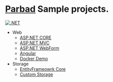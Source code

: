 # [Parbad](https://github.com/Sina-Soltani/Parbad) Sample projects.

[![.NET](https://github.com/Sina-Soltani/Parbad.Samples/actions/workflows/dotnet.yml/badge.svg?branch=master)](https://github.com/Sina-Soltani/Parbad.Samples/actions/workflows/dotnet.yml)

* Web
  * [ASP.NET CORE](https://github.com/Sina-Soltani/Parbad.Samples/tree/master/Web/Parbad.Sample.AspNetCore)
  * [ASP.NET MVC](https://github.com/Sina-Soltani/Parbad.Samples/tree/master/Web/Parbad.Sample.Mvc)
  * [ASP.NET WebForm](https://github.com/Sina-Soltani/Parbad.Samples/tree/master/Web/Parbad.Sample.WebForm)
  * [Angular](https://github.com/Sina-Soltani/Parbad.Samples/tree/master/Web/Parbad.Sample.Angular)
  * [Docker Demo](https://hub.docker.com/r/ssoltani/parbad.samples.aspnetcore)
* Storage
  * [EntityFrameowrk Core](https://github.com/Sina-Soltani/Parbad.Samples/tree/master/Storage/Parbad.Sample.EntityFrameworkCore)
  * [Custom Storage](https://github.com/Sina-Soltani/Parbad.Samples/tree/master/Storage/CustomStorage)
